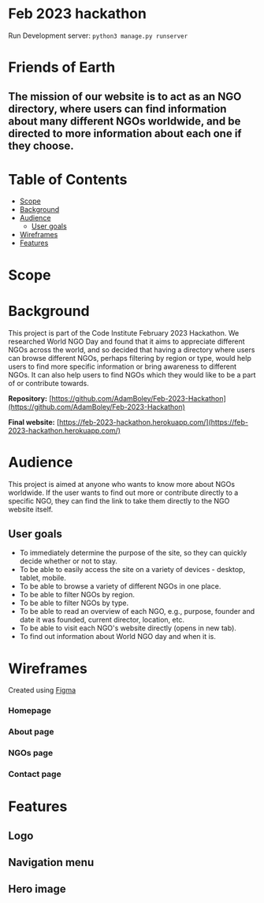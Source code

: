 # Feb 2023 hackathon

Run Development server:
`python3 manage.py runserver`

# Friends of Earth

## The mission of our website is to act as an NGO directory, where users can find information about many different NGOs worldwide, and be directed to more information about each one if they choose.

# Table of Contents

- [Scope](#scope)
- [Background](#background)
- [Audience](#audience)
    - [User goals](#user-goals)
- [Wireframes](#wireframes)
- [Features](#features)

# Scope


# Background

This project is part of the Code Institute February 2023 Hackathon. We researched World NGO Day and found that it aims to appreciate different NGOs across the world, and so decided that having a directory where users can browse different NGOs, perhaps filtering by region or type, would help users to find more specific information or bring awareness to different NGOs. It can also help users to find NGOs which they would like to be a part of or contribute towards.

**Repository:** [https://github.com/AdamBoley/Feb-2023-Hackathon](https://github.com/AdamBoley/Feb-2023-Hackathon)

**Final website:** [https://feb-2023-hackathon.herokuapp.com/](https://feb-2023-hackathon.herokuapp.com/)

# Audience

This project is aimed at anyone who wants to know more about NGOs worldwide. If the user wants to find out more or contribute directly to a specific NGO, they can find the link to take them directly to the NGO website itself.

## User goals

- To immediately determine the purpose of the site, so they can quickly decide whether or not to stay.
- To be able to easily access the site on a variety of devices - desktop, tablet, mobile.
- To be able to browse a variety of different NGOs in one place.
- To be able to filter NGOs by region.
- To be able to filter NGOs by type.
- To be able to read an overview of each NGO, e.g., purpose, founder and date it was founded, current director, location, etc.
- To be able to visit each NGO's website directly (opens in new tab).
- To find out information about World NGO day and when it is.

# Wireframes

Created using [Figma](https://www.figma.com/)

### Homepage


### About page


### NGOs page


### Contact page

# Features

## Logo


## Navigation menu


## Hero image